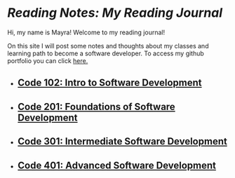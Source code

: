 # *Reading Notes: My Reading Journal*

Hi, my name is Mayra! Welcome to my reading journal!

On this site I will post some notes and thoughts about my classes and learning path to become a software developer. To access my github portfolio you can click [here.](https://github.com/mayracu)

- ## [Code 102: Intro to Software Development](code102/tableofcontents.md)

- ## [Code 201: Foundations of Software Development](code201/tableofcontents.md)

- ## [Code 301: Intermediate Software Development](code301/tableofcontents.md)

- ## [Code 401: Advanced Software Development](code401/tableofcontents.md)
